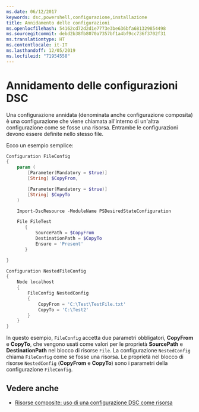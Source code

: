 ```yaml
---
ms.date: 06/12/2017
keywords: dsc,powershell,configurazione,installazione
title: Annidamento delle configurazioni
ms.openlocfilehash: 54162cd72d2d1e7773e3be636bfa681329854498
ms.sourcegitcommit: debd2b38fb8070a7357bf1a4bf9cc736f3702f31
ms.translationtype: HT
ms.contentlocale: it-IT
ms.lasthandoff: 12/05/2019
ms.locfileid: "71954558"
---
```

# <a name="nesting-dsc-configurations"></a>Annidamento delle configurazioni DSC

Una configurazione annidata (denominata anche configurazione composita) è una configurazione che viene chiamata all'interno di un'altra configurazione come se fosse una risorsa.
Entrambe le configurazioni devono essere definite nello stesso file.

Ecco un esempio semplice:

```powershell
Configuration FileConfig
{
    param (
        [Parameter(Mandatory = $true)]
        [String] $CopyFrom,

        [Parameter(Mandatory = $true)]
        [String] $CopyTo
    )

    Import-DscResource -ModuleName PSDesiredStateConfiguration

    File FileTest
       {
           SourcePath = $CopyFrom
           DestinationPath = $CopyTo
           Ensure = 'Present'
       }

}

Configuration NestedFileConfig
{
    Node localhost
    {
        FileConfig NestedConfig
        {
            CopyFrom = 'C:\Test\TestFile.txt'
            CopyTo = 'C:\Test2'
        }
    }
}
```

In questo esempio, `FileConfig` accetta due parametri obbligatori, **CopyFrom** e **CopyTo**, che vengono usati come valori per le proprietà **SourcePath** e **DestinationPath** nel blocco di risorse `File`.
La configurazione `NestedConfig` chiama `FileConfig` come se fosse una risorsa.
Le proprietà nel blocco di risorse `NestedConfig` (**CopyFrom** e **CopyTo**) sono i parametri della configurazione `FileConfig`.

## <a name="see-also"></a>Vedere anche

- [Risorse composite: uso di una configurazione DSC come risorsa](../resources/authoringResourceComposite.md)